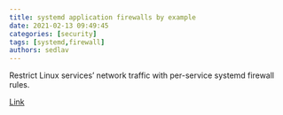 ```yaml
---
title: systemd application firewalls by example
date: 2021-02-13 09:49:45
categories: [security]
tags: [systemd,firewall]
authors: sedlav
---
```


Restrict Linux services’ network traffic with per-service systemd firewall rules.

[Link](https://www.ctrl.blog/entry/systemd-application-firewall.html)
